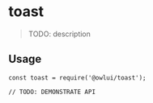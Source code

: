 # toast

> TODO: description

## Usage

```
const toast = require('@owlui/toast');

// TODO: DEMONSTRATE API
```
